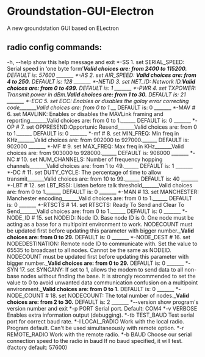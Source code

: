 # Groundstation-GUI-Electron
A new groundstation GUI based on ELectron
## radio config commands:

 -h, --help       show this help message and exit
  *-SS              1. set SERIAL_SPEED: Serial speed in ‘one byte form’_______Valid choices are: from 2400 to 115200.______ DEFAULT is: 57600 _______
  *-AS              2. set AIR_SPEED: _______Valid choices are: from 4 to 250.______ DEFAULT is: 128 _______
  *-NETID           3. set NET_ID: Network ID._______Valid choices are: from 0 to 499.______ DEFAULT is: 1 _______
  *-PWR             4. set TXPOWER: Transmit power in dBm._______Valid choices are: from 1 to 30.______ DEFAULT is: 21 _______
  *-ECC             5. set ECC: Enables or disables the golay error correcting code_______Valid choices are: from 0 to 1.______ DEFAULT is: 0 _______
  *-MAV             # 6. set MAVLINK: Enables or disables the MAVLink framing and reporting_______Valid choices are: from 0 to 1.______ DEFAULT is: 0 _______
  *-OP              # 7. set OPPRESEND:Opportunic Resend_______Valid choices are: from 0 to 1.______ DEFAULT is: 0 _______
  *-mf              # 8. set MIN_FREQ: Min freq in KHz_______Valid choices are: from 902000 to 927000.______ DEFAULT is: 902000 _______
  *-MF              # 9. set MAX_FREQ: Max freq in KHz_______Valid choices are: from 903000 to 928000.______ DEFAULT is: 908000 _______
  *-NC              # 10. set NUM_CHANNELS: Number of frequency hopping channels_______Valid choices are: from 1 to 49.______ DEFAULT is: 1 _______
  *-DC              # 11. set DUTY_CYCLE: The percentage of time to allow transmit_______Valid choices are: from 10 to 99.______ DEFAULT is: 40 _______
  *-LBT             # 12. set LBT_RSSI: Listen before talk threshold_______Valid choices are: from 0 to 1.______ DEFAULT is: 0 _______
  *-MAN             # 13. set MANCHESTER: Manchester encoding_______Valid choices are: from 0 to 1.______ DEFAULT is: 0 _______
  *-RTSCTS          # 14. set RTSCTS: Ready To Send and Clear To Send_______Valid choices are: from 0 to 1.______ DEFAULT is: 0 _______
  *-NODE_ID         # 15. set NODEID: Node ID. Base node ID is 0. One node must be acting as a base for a multipoint environment to work. NODECOUNT must be
                   updated first before updating this parameter with bigger number._______Valid choices are: from 0 to 29.______ DEFAULT is: 0 _______
  *-NODE_DEST       # 16. set NODEDESTINATION: Remote node ID to communicate with. Set the value to 65535 to broadcast to all nodes. Cannot be the same as
                   NODEID. NODECOUNT must be updated first before updating this parameter with bigger number._______Valid choices are: from 0 to 29.______
                   DEFAULT is: 0 _______
  *-SYN             17. set SYNCANY: If set to 1, allows the modem to send data to all non-base nodes without finding the base. It is strongly recommended to
                   set the value to 0 to avoid unwanted data communication confusion on a multipoint environment._______Valid choices are: from 0 to 1.______
                   DEFAULT is: 0 _______
  *-NODE_COUNT      # 18. set NODECOUNT: The total number of nodes._______Valid choices are: from 2 to 30.______ DEFAULT is: 2 _______
  *--version        show program's version number and exit
  *-p PORT          Serial port. Default: COM4
  *-v VERBOSE       Enables extra information output (debugging).
  *-tb TEST_BAUD    Test serial port for correct baud rate.
  *-l LOCAL_RADIO   Work with the local radio. Program default. Can't be used simultaneously with remote option.
  *-r REMOTE_RADIO  Work with the remote radio.
  *-b BAUD          Choose our serial connection speed to the radio in baud If no baud specified, it will test. (factory default: 57600)

